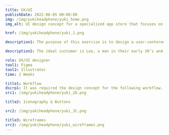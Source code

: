 ```yaml
---
title: UX/UI
publishDate: 2022-06-05 00:00:00
img: /img/yukiheadphone/yuki_home.png
img_alt: UI design concept for a specialized app store that focuses on headphones.

href: /img/yukiheadphone/yuki_1.png

description1: The purpose of this exercise is to design a user-centered UI design concept for a specialized app store that focuses on headphones.

description2: The ideal customer is Leo, a man in their early 30’s and is married with children. They are a high school graduate and run a large company. Leo lives in Malta, and si very familiar with your product.

role: UX/UI designer
tool1: Figma
tool2: Illustrator
time: 2 Weeks

title1: Workflow
dscrp1: It was required the design concept for the following workflow.
src1: /img/yukiheadphone/yuki_2b.png

title2: Iconography & Buttons

src2: /img/yukiheadphone/yuki_3C.png

title3: Wireframes
src3: /img/yukiheadphone/yuki_wireframes.png
---
```



